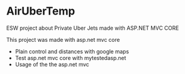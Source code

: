 # AirUberTemp
ESW project about Private Uber Jets made with ASP.NET MVC CORE



This project was made with asp.net mvc core


- Plain control and distances with google maps
- Test asp.net mvc core with mytestedasp.net
- Usage of the the asp.net mvc
